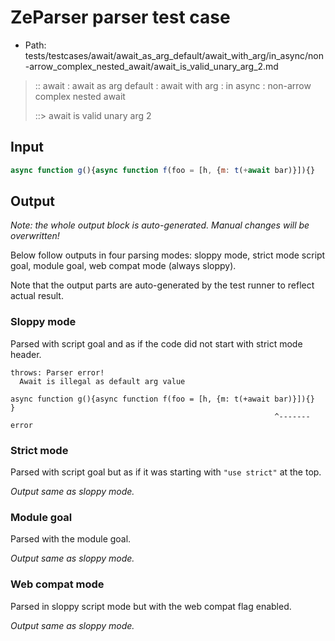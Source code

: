 # ZeParser parser test case

- Path: tests/testcases/await/await_as_arg_default/await_with_arg/in_async/non-arrow_complex_nested_await/await_is_valid_unary_arg_2.md

> :: await : await as arg default : await with arg : in async : non-arrow complex nested await
>
> ::> await is valid unary arg 2

## Input

`````js
async function g(){async function f(foo = [h, {m: t(+await bar)}]){}    }
`````

## Output

_Note: the whole output block is auto-generated. Manual changes will be overwritten!_

Below follow outputs in four parsing modes: sloppy mode, strict mode script goal, module goal, web compat mode (always sloppy).

Note that the output parts are auto-generated by the test runner to reflect actual result.

### Sloppy mode

Parsed with script goal and as if the code did not start with strict mode header.

`````
throws: Parser error!
  Await is illegal as default arg value

async function g(){async function f(foo = [h, {m: t(+await bar)}]){}    }
                                                           ^------- error
`````

### Strict mode

Parsed with script goal but as if it was starting with `"use strict"` at the top.

_Output same as sloppy mode._

### Module goal

Parsed with the module goal.

_Output same as sloppy mode._

### Web compat mode

Parsed in sloppy script mode but with the web compat flag enabled.

_Output same as sloppy mode._
